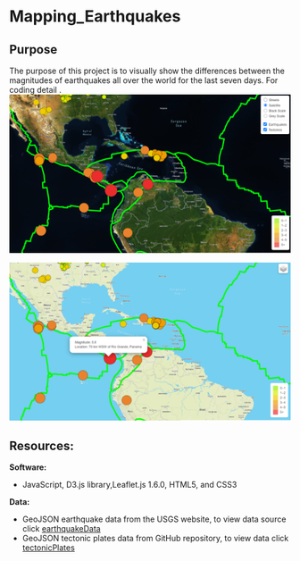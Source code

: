 # Mapping_Earthquakes
## Purpose
The purpose of this project is to visually show the differences between the magnitudes of earthquakes all over the world for the last seven days.
For coding detail [<click here>](https://github.com/Muzznah/Mapping_Earthquakes/blob/master/Earthquake_Challenge/static/js/logicStep5.js).
![](https://github.com/Muzznah/Mapping_Earthquakes/blob/master/Earthquake_Challenge/images/Satellite.png)

![](https://github.com/Muzznah/Mapping_Earthquakes/blob/master/Earthquake_Challenge/images/Street.png)
## Resources:
<b>Software:</b></br>
- JavaScript, D3.js library,Leaflet.js 1.6.0, HTML5, and CSS3

<b>Data:</b>
- GeoJSON earthquake data from the USGS website, to view data source click  [earthquakeData](https://earthquake.usgs.gov/earthquakes/feed/v1.0/summary/all_week.geojson)</br>
- GeoJSON tectonic plates data from GitHub repository, to view data click [tectonicPlates](https://raw.githubusercontent.com/fraxen/tectonicplates/master/GeoJSON/PB2002_boundaries.json)
